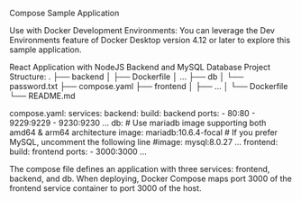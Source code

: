 Compose Sample Application

Use with Docker Development Environments:
You can leverage the Dev Environments feature of Docker Desktop version 4.12 or later to explore this sample application.

React Application with NodeJS Backend and MySQL Database
Project Structure:
.
├── backend
│   ├── Dockerfile
│   ...
├── db
│   └── password.txt
├── compose.yaml
├── frontend
│   ├── ...
│   └── Dockerfile
└── README.md

compose.yaml:
services:
  backend:
    build: backend
    ports:
      - 80:80
      - 9229:9229
      - 9230:9230
    ...
  db:
    # Use mariadb image supporting both amd64 & arm64 architecture
    image: mariadb:10.6.4-focal
    # If you prefer MySQL, uncomment the following line
    #image: mysql:8.0.27
    ...
  frontend:
    build: frontend
    ports:
      - 3000:3000
    ...

The compose file defines an application with three services: frontend, backend, and db. When deploying, Docker Compose maps port 3000 of the frontend service container to port 3000 of the host.
